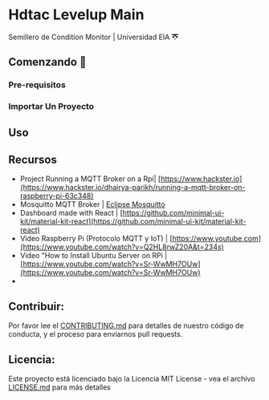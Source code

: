 # Hdtac Levelup Main 

Semillero de Condition Monitor | Universidad EIA ![logo eia](https://github.com/EIA-University/LogosEIA/blob/master/assets/png/logo-eia-icon.png?raw=true)

## Comenzando :rocket:

### Pre-requisitos

### Importar Un Proyecto

## Uso

## Recursos

- Project Running a MQTT Broker on a Rpi| [https://www.hackster.io](https://www.hackster.io/dhairya-parikh/running-a-mqtt-broker-on-raspberry-pi-63c348)
- Mosquitto MQTT Broker | [Eclipse Mosquitto](https://mosquitto.org/)
- Dashboard made with React | [https://github.com/minimal-ui-kit/material-kit-react](https://github.com/minimal-ui-kit/material-kit-react)
- Video Raspberry Pi (Protocolo MQTT y IoT) | [https://www.youtube.com](https://www.youtube.com/watch?v=Q2HL8rwZ20A&t=234s)
- Video "How to Install Ubuntu Server on RPi | [https://www.youtube.com/watch?v=Sr-WwMH7OUw](https://www.youtube.com/watch?v=Sr-WwMH7OUw)
- 

## Contribuir:

Por favor lee el [CONTRIBUTING.md]() para detalles de nuestro código de conducta, y el proceso para enviarnos pull requests.

## Licencia:

Este proyecto está licenciado bajo la Licencia MIT License - vea el archivo [LICENSE.md]() para más detalles
